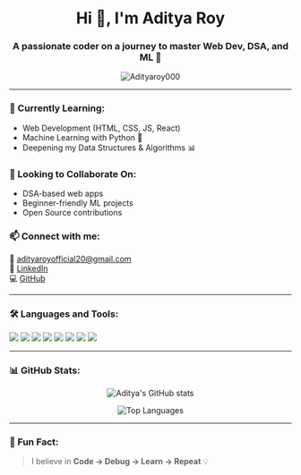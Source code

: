 <h1 align="center">Hi 👋, I'm Aditya Roy</h1>
<h3 align="center">A passionate coder on a journey to master Web Dev, DSA, and ML 🚀</h3>

<p align="center">
  <img src="https://komarev.com/ghpvc/?username=Adityaroy000&label=Profile%20views&color=0e75b6&style=flat" alt="Adityaroy000" />
</p>

---

### 🌱 Currently Learning:
- Web Development (HTML, CSS, JS, React)
- Machine Learning with Python 🤖
- Deepening my Data Structures & Algorithms 📊

### 🤝 Looking to Collaborate On:
- DSA-based web apps
- Beginner-friendly ML projects
- Open Source contributions

### 📫 Connect with me:
📧 [adityaroyofficial20@gmail.com](mailto:adityaroyofficial20@gmail.com)  
🔗 [LinkedIn](https://www.linkedin.com/in/aditya-roy-5a39b429a)  
💻 [GitHub](https://github.com/Adityaroy000)

---

### 🛠️ Languages and Tools:
<p align="left">
  <img src="https://img.shields.io/badge/C-00599C?style=for-the-badge&logo=c&logoColor=white" />
  <img src="https://img.shields.io/badge/C++-00599C?style=for-the-badge&logo=c%2B%2B&logoColor=white" />
  <img src="https://img.shields.io/badge/Python-3776AB?style=for-the-badge&logo=python&logoColor=white" />
  <img src="https://img.shields.io/badge/HTML5-E34F26?style=for-the-badge&logo=html5&logoColor=white" />
  <img src="https://img.shields.io/badge/CSS3-1572B6?style=for-the-badge&logo=css3&logoColor=white" />
  <img src="https://img.shields.io/badge/JavaScript-F7DF1E?style=for-the-badge&logo=javascript&logoColor=black" />
  <img src="https://img.shields.io/badge/Git-F05032?style=for-the-badge&logo=git&logoColor=white" />
  <img src="https://img.shields.io/badge/GitHub-181717?style=for-the-badge&logo=github&logoColor=white" />
</p>

---

### 📊 GitHub Stats:

<p align="center">
  <img src="https://github-readme-stats.vercel.app/api?username=Adityaroy000&show_icons=true&theme=tokyonight" alt="Aditya's GitHub stats" />
</p>

<p align="center">
  <img src="https://github-readme-stats.vercel.app/api/top-langs/?username=Adityaroy000&layout=compact&theme=tokyonight" alt="Top Languages" />
</p>

---

### 🎯 Fun Fact:
> I believe in **Code → Debug → Learn → Repeat** 💡



<!---
Adityaroy000/Adityaroy000 is a ✨ special ✨ repository because its `README.md` (this file) appears on your GitHub profile.
You can click the Preview link to take a look at your changes.
--->

